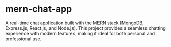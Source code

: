 # mern-chat-app
A real-time chat application built with the MERN stack (MongoDB, Express.js, React.js, and Node.js). This project provides a seamless chatting experience with modern features, making it ideal for both personal and professional use.

